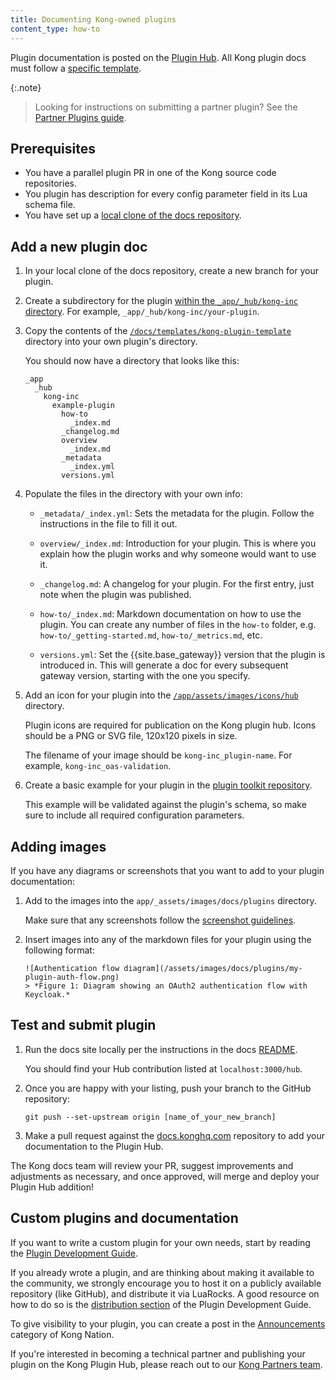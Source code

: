 ```yaml
---
title: Documenting Kong-owned plugins
content_type: how-to
---
```


Plugin documentation is posted on the [Plugin Hub](/hub/). 
All Kong plugin docs must follow a [specific template](https://github.com/Kong/docs.konghq.com/tree/main/docs/templates/kong-plugin-template).

{:.note}
> Looking for instructions on submitting a partner plugin? See the [Partner Plugins guide](/contributing/partner-plugins/).

## Prerequisites

* You have a parallel plugin PR in one of the Kong source code repositories.
* You plugin has description for every config parameter field in its Lua schema file.
* You have set up a [local clone of the docs repository](https://github.com/Kong/docs.konghq.com/blob/main/docs/platform-install.md).

## Add a new plugin doc

1. In your local clone of the docs repository, create a new branch for your plugin.

1. Create a subdirectory for the plugin [within the `_app/_hub/kong-inc` directory](https://github.com/Kong/docs.konghq.com/tree/main/app/_hub/kong-inc/).
For example, `_app/_hub/kong-inc/your-plugin`.

1. Copy the contents of the 
[`/docs/templates/kong-plugin-template`](https://github.com/Kong/docs.konghq.com/tree/main//docs/templates/kong-plugin-template)
 directory into your own plugin's directory.

    You should now have a directory that looks like this:

    ```
    _app
      _hub
        kong-inc
          example-plugin
            how-to
              _index.md
            _changelog.md
            overview
              _index.md
            _metadata
              _index.yml
            versions.yml
    ```

1. Populate the files in the directory with your own info:

    * `_metadata/_index.yml`: Sets the metadata for the plugin.
    Follow the instructions in the file to fill it out.

    * `overview/_index.md`: Introduction for your plugin. This is where you
    explain how the plugin works and why someone would want to use it.

    * `_changelog.md`: A changelog for your plugin. For the first entry,
    just note when the plugin was published. 

    * `how-to/_index.md`: Markdown documentation on how to use the plugin.
      You can create any number of files in the `how-to` folder, e.g. 
      `how-to/_getting-started.md`, `how-to/_metrics.md`, etc.

    * `versions.yml`: Set the {{site.base_gateway}} version that the plugin is introduced in.
        This will generate a doc for every subsequent gateway version, 
        starting with the one you specify.

1. Add an icon for your plugin into the 
[`/app/assets/images/icons/hub`](https://github.com/Kong/docs.konghq.com/tree/main/app/assets/images/icons/hub) 
directory. 
    
    Plugin icons are required for publication on the Kong plugin hub. Icons
    should be a PNG or SVG file, 120x120 pixels in size. 

    The filename of your image should be `kong-inc_plugin-name`.
    For example, `kong-inc_oas-validation`.

1. Create a basic example for your plugin in the [plugin toolkit repository](https://github.com/Kong/docs-plugin-toolkit/tree/main/examples).

    This example will be validated against the plugin's schema,
    so make sure to include all required configuration parameters.

## Adding images

If you have any diagrams or screenshots that you want to add to your plugin documentation:

1. Add to the images into the `app/_assets/images/docs/plugins` directory.

   Make sure that any screenshots follow the [screenshot guidelines](/contributing/user-interfaces/#screenshots).

1. Insert images into any of the markdown files for your plugin using the following format:

    ```
    ![Authentication flow diagram](/assets/images/docs/plugins/my-plugin-auth-flow.png)
    > *Figure 1: Diagram showing an OAuth2 authentication flow with Keycloak.*
    ```

## Test and submit plugin

1. Run the docs site locally per the instructions in
the docs [README](https://github.com/Kong/docs.konghq.com#run-locally).

   You should find your Hub contribution listed at `localhost:3000/hub`.

1. Once you are happy with your listing, push your branch to the GitHub repository:

    ```
    git push --set-upstream origin [name_of_your_new_branch]
    ```

1. Make a pull request against the [docs.konghq.com](https://github.com/Kong/docs.konghq.com/) 
repository to add your documentation to the Plugin Hub. 

The Kong docs team will review your PR, suggest improvements and adjustments as
necessary, and once approved, will merge and deploy your Plugin Hub addition!

## Custom plugins and documentation

If you want to write a custom plugin for your own needs, start by reading the [Plugin Development Guide](/gateway/latest/plugin-development/).

If you already wrote a plugin, and are thinking about making it available to the community, we strongly encourage you to host it on a publicly available repository (like GitHub), and distribute it via LuaRocks. A good resource on how to do so is the [distribution section](/gateway/latest/plugin-development/distribution/#distribute-your-plugin) of the Plugin Development Guide.

To give visibility to your plugin, you can create a post in the [Announcements](https://discuss.konghq.com/c/announcements/7) category of Kong Nation.

If you're interested in becoming a technical partner and publishing your plugin on the Kong Plugin Hub, please reach out to our [Kong Partners team](https://konghq.com/partners/).
